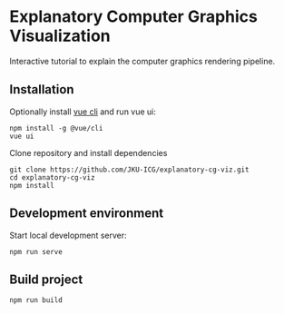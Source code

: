 # Explanatory Computer Graphics Visualization

Interactive tutorial to explain the computer graphics rendering pipeline.

## Installation


Optionally install [vue cli](https://cli.vuejs.org/) and run vue ui:

```
npm install -g @vue/cli
vue ui
```

Clone repository and install dependencies

```
git clone https://github.com/JKU-ICG/explanatory-cg-viz.git
cd explanatory-cg-viz
npm install
```

## Development environment

Start local development server:

```
npm run serve
```

## Build project

```
npm run build
```

